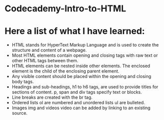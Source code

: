 # Codecademy-Intro-to-HTML
<h1>Here a list of what I have learned:</h1>
<ul>
<li> HTML stands for HyperText Markup Language and is used to create the structure and content of a webpage.</li>
<li>Most HTML elements contain opening and closing tags with raw text or other HTML tags between them.</li>
<li>HTML elements can be nested inside other elements. The enclosed element is the child of the enclosing parent element.</li>
<li>Any visible content should be placed within the opening and closing body tags.</li>
<li>Headings and sub-headings, h1 to h6 tags, are used to provide titles for sections of content.
p, span and div tags specify text or blocks.</li>
<li>Line breaks are created with the br tag.</li>
<li>Ordered lists ol are numbered and unordered lists ul are bulleted.</li>
<li>Images img and videos video can be added by linking to an existing source.</li>
</ul>
